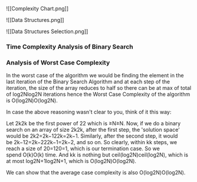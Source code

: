 ![[Complexity Chart.png]]

![[Data Structures.png]]

![[Data Structures Selection.png]]

### Time Complexity Analysis of Binary Search

### Analysis of Worst Case Complexity

In the worst case of the algorithm we would be finding the element in the last iteration of the Binary Search Algorithm and at each step of the iteration, the size of the array reduces to half so there can be at max of total of log2Nlog2​N iterations hence the Worst Case Complexity of the algorithm is O(log2N)O(log2​N).

In case the above reasoning wasn't clear to you, think of it this way:

Let 2k2k be the first power of 22 which is ≥N≥N. Now, if we do a binary search on an array of size 2k2k, after the first step, the 'solution space' would be 2k2=2k−122k​=2k−1. Similarly, after the second step, it would be 2k−12=2k−222k−1​=2k−2, and so on. So clearly, within kk steps, we reach a size of 20=120=1, which is our termination case. So we spend O(k)O(k) time. And kk is nothing but ceil(log2N)ceil(log2​N), which is at most log2N+1log2​N+1, which is O(log2N)O(log2​N).

We can show that the average case complexity is also O(log2N)O(log2​N).